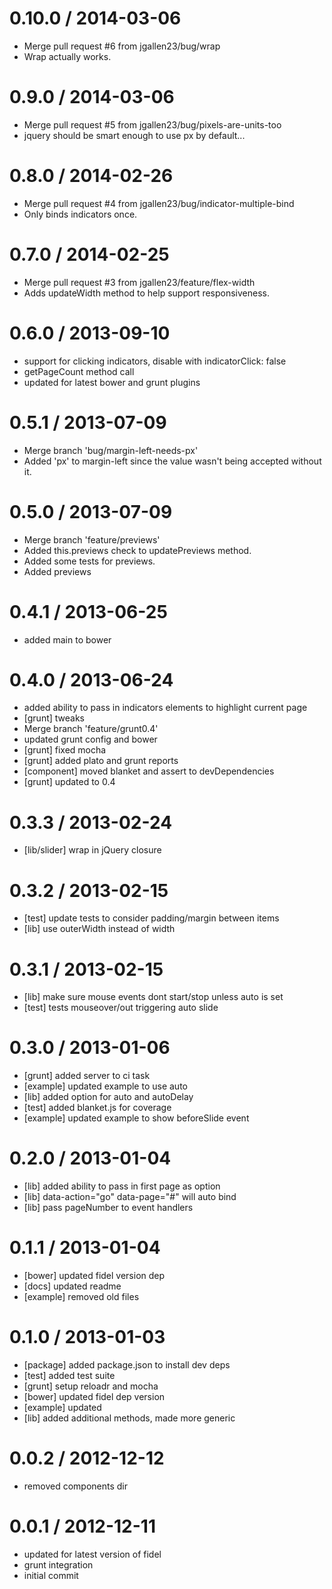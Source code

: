 
0.10.0 / 2014-03-06
==================

 * Merge pull request #6 from jgallen23/bug/wrap
 * Wrap actually works.

0.9.0 / 2014-03-06
==================

 * Merge pull request #5 from jgallen23/bug/pixels-are-units-too
 * jquery should be smart enough to use px by default...

0.8.0 / 2014-02-26
==================

 * Merge pull request #4 from jgallen23/bug/indicator-multiple-bind
 * Only binds indicators once.

0.7.0 / 2014-02-25
==================

 * Merge pull request #3 from jgallen23/feature/flex-width
 * Adds updateWidth method to help support responsiveness.

0.6.0 / 2013-09-10 
==================

  * support for clicking indicators, disable with indicatorClick: false
  * getPageCount method call
  * updated for latest bower and grunt plugins

0.5.1 / 2013-07-09 
==================

 * Merge branch 'bug/margin-left-needs-px'
 * Added 'px' to margin-left since the value wasn't being accepted without it.

0.5.0 / 2013-07-09 
==================

  * Merge branch 'feature/previews'
  * Added this.previews check to updatePreviews method.
  * Added some tests for previews.
  * Added previews

0.4.1 / 2013-06-25 
==================

  * added main to bower

0.4.0 / 2013-06-24 
==================

  * added ability to pass in indicators elements to highlight current page
  * [grunt] tweaks
  * Merge branch 'feature/grunt0.4'
  * updated grunt config and bower
  * [grunt] fixed mocha
  * [grunt] added plato and grunt reports
  * [component] moved blanket and assert to devDependencies
  * [grunt] updated to 0.4

0.3.3 / 2013-02-24 
==================

  * [lib/slider] wrap in jQuery closure

0.3.2 / 2013-02-15 
==================

  * [test] update tests to consider padding/margin between items
  * [lib] use outerWidth instead of width

0.3.1 / 2013-02-15 
==================

  * [lib] make sure mouse events dont start/stop unless auto is set
  * [test] tests mouseover/out triggering auto slide

0.3.0 / 2013-01-06 
==================

  * [grunt] added server to ci task
  * [example] updated example to use auto
  * [lib] added option for auto and autoDelay
  * [test] added blanket.js for coverage
  * [example] updated example to show beforeSlide event

0.2.0 / 2013-01-04 
==================

  * [lib] added ability to pass in first page as option
  * [lib] data-action="go" data-page="#" will auto bind
  * [lib] pass pageNumber to event handlers

0.1.1 / 2013-01-04 
==================

  * [bower] updated fidel version dep
  * [docs] updated readme
  * [example] removed old files

0.1.0 / 2013-01-03 
==================

  * [package] added package.json to install dev deps
  * [test] added test suite
  * [grunt] setup reloadr and mocha
  * [bower] updated fidel dep version
  * [example] updated
  * [lib] added additional methods, made more generic

0.0.2 / 2012-12-12 
==================

  * removed components dir

0.0.1 / 2012-12-11 
==================

  * updated for latest version of fidel
  * grunt integration
  * initial commit
